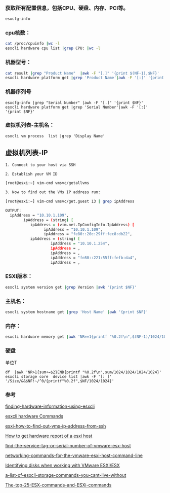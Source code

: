 ### 获取所有配置信息，包括CPU、硬盘、内存、PCI等。
 ``` bash
 esxcfg-info
 ```
 
 ### cpu核数：
 ``` bash
 cat /proc/cpuinfo |wc -l
 esxcli hardware cpu list |grep CPU: |wc -l
 ```
 
 ### 机器型号：
 ``` bash
 cat result |grep "Product Name"  |awk -F "[.]" '{print $(NF-1),$NF}'
 esxcli hardware platform get |grep 'Product Name'|awk -F '[:]' '{print $NF}'
 ```
 ### 机器序列号
 ```
 esxcfg-info |grep "Serial Number" |awk -F "[.]" '{print $NF}'
 esxcli hardware platform get |grep 'Serial Number'|awk -F '[:]' '{print $NF}'
 ```
 ### 虚拟机列表-主机名： 
 ```
 esxcli vm process  list |grep 'Display Name'
 ```
 ## 虚拟机列表-IP 
 
 ``` bash
1. Connect to your host via SSH

2. Establish your VM ID

[root@esxi:~] vim-cmd vmsvc/getallvms

3. Now to find out the VMs IP address run:

[root@esxi:~] vim-cmd vmsvc/get.guest 13 | grep ipAddress

OUTPUT:
   ipAddress = "10.10.1.109", 
         ipAddress = (string) [
            ipAddress = (vim.net.IpConfigInfo.IpAddress) [
                  ipAddress = "10.10.1.109", 
                  ipAddress = "fe80::20c:29ff:fec8:db22", 
            ipAddress = (string) [
                     ipAddress = "10.10.1.254", 
                     ipAddress = , 
                     ipAddress = , 
                     ipAddress = "fe80::221:55ff:fefb:da4", 
                     ipAddress = ,
 
 ```
 
 ### ESXI版本：
 ``` bash
 esxcli system version get |grep Version |awk '{print $NF}'
 ```
 ### 主机名：
 ``` bash
 esxcli system hostname get |grep 'Host Name' |awk '{print $NF}'
 ```
 ### 内存：
 ``` bash
 esxcli hardware memory get |awk 'NR==1{printf "%0.2f\n",$(NF-1)/1024/1024/1024}'
 ```
 
 ### 硬盘
 
 单位T
 
 ```
 df  |awk 'NR>1{sum+=$2}END{printf "%0.2f\n",sum/1024/1024/1024/1024}'
 esxcli storage core  device list |awk -F '[: ]' '/Size/&&$NF!~/^0/{printf"%0.2f",$NF/1024/1024}'
 ```
 

### 参考

[finding-hardware-information-using-esxcli](http://masteringvmware.com/esxi-commands-part-2-finding-hardware-information-using-esxcli/)

[esxcli hardware Commands](https://pubs.vmware.com/vsphere-50/index.jsp?topic=%2Fcom.vmware.vcli.ref.doc_50%2Fesxcli_hardware.html)

[esxi-how-to-find-out-vms-ip-address-from-ssh]( https://nocsma.wordpress.com/2016/10/21/esxi-how-to-find-out-vms-ip-address-from-ssh/)

[How to get hardware report of a esxi host](https://communities.vmware.com/thread/459814)

[find-the-service-tag-or-serial-number-of-vmware-esx-host](http://www.virtualizetips.com/2010/05/24/find-the-service-tag-or-serial-number-of-vmware-esx-host/)

[networking-commands-for-the-vmware-esxi-host-command-line](https://www.tunnelsup.com/networking-commands-for-the-vmware-esxi-host-command-line/)

[Identifying disks when working with VMware ESXi/ESX](https://kb.vmware.com/s/article/1014953)

[a-list-of-esxcli-storage-commands-you-cant-live-without](https://cormachogan.com/2014/02/25/a-list-of-esxcli-storage-commands-you-cant-live-without/)

[The-top-25-ESX-commands-and-ESXi-commands](https://searchservervirtualization.techtarget.com/tip/The-top-25-ESX-commands-and-ESXi-commands)
